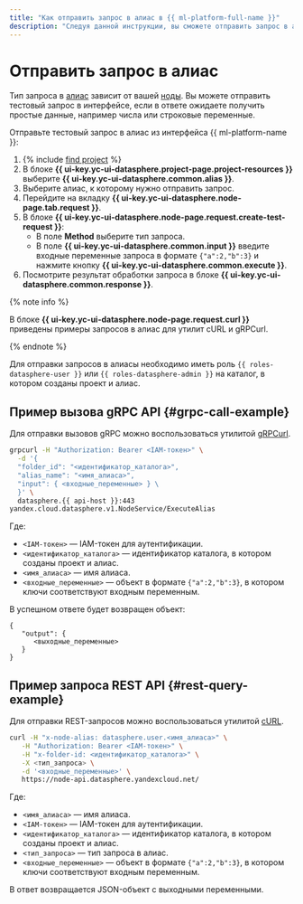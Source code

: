 ```yaml
---
title: "Как отправить запрос в алиас в {{ ml-platform-full-name }}"
description: "Следуя данной инструкции, вы сможете отправить запрос в алиас."
---
```


# Отправить запрос в алиас

Тип запроса в [алиас](../../concepts/deploy/index.md#alias) зависит от вашей [ноды](../../concepts/deploy/index.md#node). Вы можете отправить тестовый запрос в интерфейсе, если в ответе ожидаете получить простые данные, например числа или строковые переменные.

Отправьте тестовый запрос в алиас из интерфейса {{ ml-platform-name }}:

1. {% include [find project](../../../_includes/datasphere/ui-find-project.md) %}
1. В блоке **{{ ui-key.yc-ui-datasphere.project-page.project-resources }}** выберите **{{ ui-key.yc-ui-datasphere.common.alias }}**.
1. Выберите алиас, к которому нужно отправить запрос.
1. Перейдите на вкладку **{{ ui-key.yc-ui-datasphere.node-page.tab.request }}**.
1. В блоке **{{ ui-key.yc-ui-datasphere.node-page.request.create-test-request }}**:
   * В поле **Method** выберите тип запроса.
   * В поле **{{ ui-key.yc-ui-datasphere.common.input }}** введите входные переменные запроса в формате `{"a":2,"b":3}` и нажмите кнопку **{{ ui-key.yc-ui-datasphere.common.execute }}**.
1. Посмотрите результат обработки запроса в блоке **{{ ui-key.yc-ui-datasphere.common.response }}**.

{% note info %}

В блоке **{{ ui-key.yc-ui-datasphere.node-page.request.curl }}** приведены примеры запросов в алиас для утилит cURL и gRPCurl.

{% endnote %}

Для отправки запросов в алиасы необходимо иметь роль `{{ roles-datasphere-user }}` или `{{ roles-datasphere-admin }}` на каталог, в котором созданы проект и алиас.

## Пример вызова gRPC API {#grpc-call-example}

Для отправки вызовов gRPC можно воспользоваться утилитой [gRPCurl](https://github.com/fullstorydev/grpcurl).

```bash
grpcurl -H "Authorization: Bearer <IAM-токен>" \
  -d '{
  "folder_id": "<идентификатор_каталога>",
  "alias_name": "<имя_алиаса>",
  "input": { <входные_переменные> } \
  }' \
  datasphere.{{ api-host }}:443
yandex.cloud.datasphere.v1.NodeService/ExecuteAlias
```

Где:

* `<IAM-токен>` — IAM-токен для аутентификации.
* `<идентификатор_каталога>` — идентификатор каталога, в котором созданы проект и алиас.
* `<имя_алиаса>` — имя алиаса.
* `<входные_переменные>` — объект в формате `{"a":2,"b":3}`, в котором ключи соответствуют входным переменным.

В успешном ответе будет возвращен объект:

```
{
   "output": {
      <выходные_переменные>
   }
}
```

## Пример запроса REST API {#rest-query-example}

Для отправки REST-запросов можно воспользоваться утилитой [cURL](https://curl.se).

```bash
curl -H "x-node-alias: datasphere.user.<имя_алиаса>" \
   -H "Authorization: Bearer <IAM-токен>" \
   -H "x-folder-id: <идентификатор_каталога>" \
   -X <тип_запроса> \
   -d '<входные_переменные>' \
   https://node-api.datasphere.yandexcloud.net/
```

Где:

* `<имя_алиаса>` — имя алиаса.
* `<IAM-токен>` — IAM-токен для аутентификации.
* `<идентификатор_каталога>` — идентификатор каталога, в котором созданы проект и алиас.
* `<тип_запроса>` — тип запроса в алиас.
* `<входные_переменные>` — объект в формате `{"a":2,"b":3}`, в котором ключи соответствуют входным переменным.

В ответ возвращается JSON-объект с выходными переменными.
